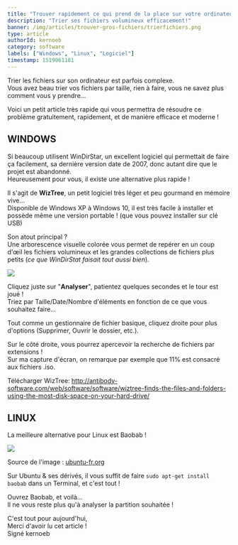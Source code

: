 ```yaml
---
title: "Trouver rapidement ce qui prend de la place sur votre ordinateur ! [Windows/Linux]"
description: "Trier ses fichiers volumineux efficacement!"
banner: /img/articles/trouver-gros-fichiers/trierfichiers.png
type: article
authorId: kernoeb
category: software
labels: ["Windows", "Linux", "Logiciel"]
timestamp: 1519061181
---
```


Trier les fichiers sur son ordinateur est parfois complexe.  
 Vous avez beau trier vos fichiers par taille, rien à faire, vous ne savez plus comment vous y prendre...

 Voici un petit article très rapide qui vous permettra de résoudre ce problème gratuitement, rapidement, et de manière efficace et moderne !

  

## WINDOWS

 Si beaucoup utilisent WinDirStar, un excellent logiciel qui permettait de faire ça facilement, sa dernière version date de 2007, donc autant dire que le projet est abandonné.  
 Heureusement pour vous, il existe une alternative plus rapide !

 Il s'agit de **WizTree**, un petit logiciel très léger et peu gourmand en mémoire vive...  
 Disponible de Windows XP à Windows 10, il est très facile à installer et possède même une version portable ! (que vous pouvez installer sur clé USB)

 Son atout principal ?  
 Une arborescence visuelle colorée vous permet de repérer en un coup d'œil les fichiers volumineux et les grandes collections de fichiers plus petits (*ce que WinDirStat faisait tout aussi bien*).

 ![](/img/articles/trouver-gros-fichiers/wiztree1.png)

 Cliquez juste sur "**Analyser**", patientez quelques secondes et le tour est joué !  
 Triez par Taille/Date/Nombre d'éléments en fonction de ce que vous souhaitez faire...

 Tout comme un gestionnaire de fichier basique, cliquez droite pour plus d'options (Supprimer, Ouvrir le dossier, etc.).

 Sur le côté droite, vous pourrez apercevoir la recherche de fichiers par extensions !  
 Sur ma capture d'écran, on remarque par exemple que 11% est consacré aux fichiers .iso.

 Télécharger WizTree: <http://antibody-software.com/web/software/software/wiztree-finds-the-files-and-folders-using-the-most-disk-space-on-your-hard-drive/>

  

## LINUX

 La meilleure alternative pour Linux est Baobab !

 ![](/img/articles/trouver-gros-fichiers/baobab_xenial.png)  
 
 Source de l'image : [ubuntu-fr.org](http://ubuntu-fr.org/)

 Sur Ubuntu & ses dérivés, il vous suffit de faire `sudo apt-get install baobab` dans un Terminal, et c'est tout !

 Ouvrez Baobab, et voilà...  
 Il ne vous reste plus qu'à analyser la partition souhaitée !


 C'est tout pour aujourd'hui,  
 Merci d'avoir lu cet article !  
 Signé kernoeb

 
